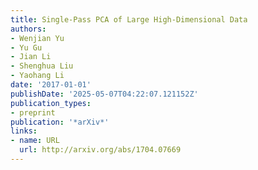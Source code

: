 ```yaml
---
title: Single-Pass PCA of Large High-Dimensional Data
authors:
- Wenjian Yu
- Yu Gu
- Jian Li
- Shenghua Liu
- Yaohang Li
date: '2017-01-01'
publishDate: '2025-05-07T04:22:07.121152Z'
publication_types:
- preprint
publication: '*arXiv*'
links:
- name: URL
  url: http://arxiv.org/abs/1704.07669
---
```

